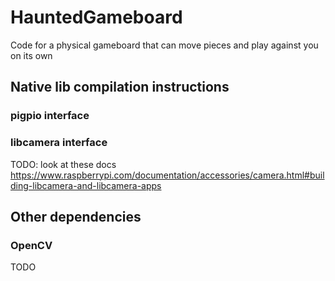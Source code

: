 # HauntedGameboard

Code for a physical gameboard that can move pieces and play against you on its own

## Native lib compilation instructions

### pigpio interface

### libcamera interface

TODO: look at these
docs https://www.raspberrypi.com/documentation/accessories/camera.html#building-libcamera-and-libcamera-apps

## Other dependencies

### OpenCV

TODO
